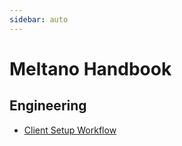 ```yaml
---
sidebar: auto
---
```


# Meltano Handbook

## Engineering

- [Client Setup Workflow](/handbook/engineering/meltanodata-guide/)
